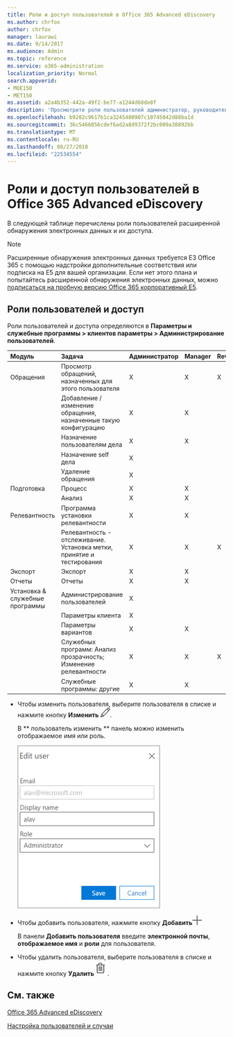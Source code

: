 ```yaml
---
title: Роли и доступ пользователей в Office 365 Advanced eDiscovery
ms.author: chrfox
author: chrfox
manager: laurawi
ms.date: 9/14/2017
ms.audience: Admin
ms.topic: reference
ms.service: o365-administration
localization_priority: Normal
search.appverid:
- MOE150
- MET150
ms.assetid: a2a4b352-442a-49f2-be77-a1244d68de8f
description: 'Просмотрите роли пользователей администратор, руководитель и редактор и их доступа к модулей и задач в Office 365 расширенного обнаружения электронных данных. '
ms.openlocfilehash: b9282c9617b1ca3245480907c10745042d88ba1d
ms.sourcegitcommit: 36c5466056cdef6ad2a8d9372f2bc009a30892bb
ms.translationtype: MT
ms.contentlocale: ru-RU
ms.lasthandoff: 08/27/2018
ms.locfileid: "22534554"
---
```

# <a name="user-roles-and-access-in-office-365-advanced-ediscovery"></a>Роли и доступ пользователей в Office 365 Advanced eDiscovery

В следующей таблице перечислены роли пользователей расширенной обнаружения электронных данных и их доступа.
  
> [!NOTE]
> Расширенные обнаружения электронных данных требуется E3 Office 365 с помощью надстройки дополнительные соответствия или подписка на E5 для вашей организации. Если нет этого плана и попытайтесь расширенной обнаружения электронных данных, можно [подписаться на пробную версию Office 365 корпоративный E5](https://go.microsoft.com/fwlink/p/?LinkID=698279). 
  
## <a name="user-roles-and-access"></a>Роли пользователей и доступ

Роли пользователей и доступа определяются в **Параметры и служебные программы \> клиентов параметры \> Администрирование пользователей**.
  
|**Модуль**|**Задача**|**Администратор**|**Manager**|**Reviewer**|
|:-----|:-----|:-----|:-----|:-----|
|Обращения  <br/> | Просмотр обращений, назначенных для этого пользователя  <br/> |X  <br/> |X  <br/> |X  <br/> |
|| Добавление / изменение обращения, назначенные такую конфигурацию  <br/> |X  <br/> |X  <br/> ||
|| Назначение пользователям дела  <br/> |X  <br/> |X  <br/> ||
|| Назначение self дела  <br/> |X  <br/> |||
||Удаление обращения  <br/> |X  <br/> |||
|Подготовка  <br/> |Процесс  <br/> |X  <br/> |X  <br/> ||
||Анализ  <br/> |X  <br/> |X  <br/> ||
|Релевантность  <br/> |Программа установки релевантности  <br/> |X  <br/> |X  <br/> ||
||Релевантность - отслеживание. Установка метки, принятие и тестирования  <br/> |X  <br/> |X  <br/> |X  <br/> |
|Экспорт  <br/> |Экспорт  <br/> |X  <br/> |X  <br/> ||
|Отчеты  <br/> |Отчеты  <br/> |X  <br/> |X  <br/> ||
|Установка &amp; служебные программы  <br/> |Администрирование пользователей  <br/> |X  <br/> |||
||Параметры клиента  <br/> |X  <br/> |||
||Параметры вариантов  <br/> |X  <br/> |X  <br/> ||
||Служебных программ: Анализ прозрачность; Изменение релевантности  <br/> |X  <br/> |X  <br/> |X  <br/> |
||Служебные программы: другие  <br/> |X  <br/> |X  <br/> ||
   
- Чтобы изменить пользователя, выберите пользователя в списке и нажмите кнопку **Изменить** ![значок Правка](media/3d613660-7602-4df2-bdb9-14e9ca2f9cf2.png).
    
    В ** пользователь изменить ** панель можно изменить отображаемое имя или роль. 
    
    ![Снимок Screnn изменить пользователя панели администрирования пользователей](media/a939f86b-9c88-4543-a560-6d33a9af90f9.png)
  
- Чтобы добавить пользователя, нажмите кнопку **Добавить**![Добавление значка](media/c2dd8b3a-5a22-412c-a7fa-143f5b2b5612.png)
  
    В панели **Добавить пользователя** введите **электронной почты**, **отображаемое имя** и **роли** для пользователя. 
    
- Чтобы удалить пользователя, выберите пользователя в списке и нажмите кнопку **Удалить**![значок удаления](media/87565fbb-5147-4f22-9ed7-1c18ce664392.png).
    
## <a name="see-also"></a>См. также

[Office 365 Advanced eDiscovery](office-365-advanced-ediscovery.md)
  
[Настройка пользователей и случаи](set-up-users-and-cases-in-advanced-ediscovery.md)

